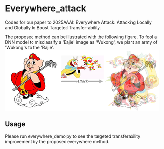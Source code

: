 # Everywhere_attack
Codes for our paper to 2025AAAI: Everywhere Attack: Attacking Locally and Globally to Boost Targeted Transfer-ability. 

The proposed method can be illustrated with the following figure. To fool a DNN model to misclassify a 'Bajie' image as 'Wukong', we plant an army of 'Wukong's to the 'Bajie'.  
<img src="fig/Fig1.png" width="500">

## Usage
Please run everywhere_demo.py to see the targeted transferability improvement by the proposed everywhere method.
